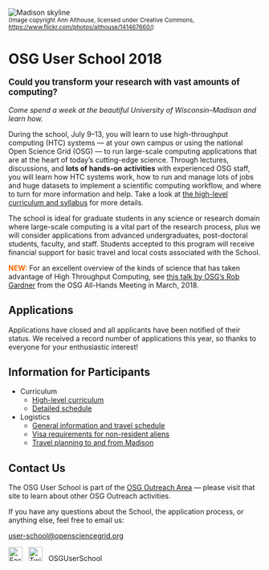 ![Madison skyline](files/madison-skyline-1.jpg)<br><span style="font-size: smaller;">(Image copyright Ann Althouse, licensed under Creative Commons, <https://www.flickr.com/photos/althouse/141467660/>)</span>

# OSG User School 2018

<p style="font-size: larger; font-weight: bold;">Could you transform your research with vast amounts of computing?</p>

*Come spend a week at the beautiful University of Wisconsin–Madison and learn how.*

During the school, July 9–13, you will learn to use high-throughput computing (HTC) systems — at your own campus or
using the national Open Science Grid (OSG) — to run large-scale computing applications that are at the heart of today’s
cutting-edge science.  Through lectures, discussions, and **lots of hands-on activities** with experienced OSG staff,
you will learn how HTC systems work, how to run and manage lots of jobs and huge datasets to implement a scientific
computing workflow, and where to turn for more information and help.  Take a look at [the high-level curriculum and
syllabus](curriculum/overview.md) for more details.

The school is ideal for graduate students in any science or research domain where large-scale computing is a vital part
of the research process, plus we will consider applications from advanced undergraduates, post-doctoral students,
faculty, and staff.  Students accepted to this program will receive financial support for basic travel and local costs
associated with the School.

<span style="color: #FF6600; font-weight: bolder;">NEW:</span> For an excellent overview of the kinds of science that
has taken advantage of High Throughput Computing, see [this talk by OSG&rsquo;s Rob
Gardner](https://docs.google.com/presentation/d/1KeI-ZGfPya6S9WQ7Wzo7lRhU5fr0N_gIHRgRtK3tlIc/) from the OSG All-Hands
Meeting in March, 2018.

## Applications

Applications have closed and all applicants have been notified of their status.  We received a record number of
applications this year, so thanks to everyone for your enthusiastic interest!

## Information for Participants

- Curriculum
    - [High-level curriculum](curriculum/overview.md)
    - [Detailed schedule](curriculum/detailed-schedule.md)
- Logistics
    - [General information and travel schedule](logistics/index.md)
    - [Visa requirements for non-resident aliens](logistics/personal-info.md)
    - [Travel planning to and from Madison](logistics/travel.md)

## Contact Us

The OSG User School is part of the [OSG Outreach Area](https://opensciencegrid.org/outreach/)&nbsp;&mdash; please
visit that site to learn about other OSG Outreach activities.

If you have any questions about the School, the application process, or anything else, feel free to email us:

<user-school@opensciencegrid.org>

<a href="https://www.facebook.com/OSGUserSchool" target="_blank" style="border: 0px none black; text-decoration: none;"><img src="files/FB-f-Logo__blue_512.png" height="28" width="28" alt="Facebook logo"></a>   <a href="https://twitter.com/OSGUserSchool" target="_blank" style="border: 0px none black; text-decoration: none;"><img src="files/Twitter_logo_blue.png" style="height: 28px; width: 28px; background-color: white;" alt="Twitter logo"></a>   OSGUserSchool
